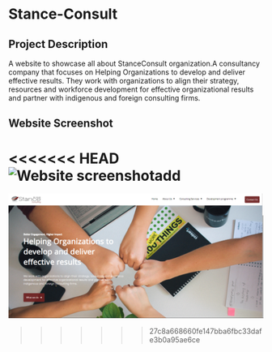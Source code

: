 # Stance-Consult #

## Project Description ##

A website to showcase all about StanceConsult organization.A consultancy company that focuses on Helping Organizations to develop and deliver effective results.
They work with organizations to align their strategy, resources and workforce development for effective organizational results and partner with indigenous and foreign consulting firms.

## Website Screenshot ##

<<<<<<< HEAD
![Website screenshot](https://github.com/vickystickz/Stance-Consult/Assets/images/website-screenshot.png)add
=======
![Website screenshot](https://github.com/vickystickz/Stance-Consult/blob/main/Assets/Images/website_screenshot.png)
>>>>>>> 27c8a668660fe147bba6fbc33dafe3b0a95ae6ce
